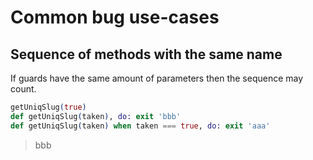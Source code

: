 # Common bug use-cases

## Sequence of methods with the same name

If guards have the same amount of parameters then the sequence may count.

```ex
getUniqSlug(true)
def getUniqSlug(taken), do: exit 'bbb'
def getUniqSlug(taken) when taken === true, do: exit 'aaa'
```
> bbb